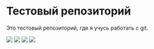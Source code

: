 # Тестовый репозиторий

Это тестовый репозиторий, где я учусь работать с git.

<img src="https://img.shields.io/badge/git-blue?style=for-the-badge&logo=git&logoColor=FF4500"/>
<img src="https://img.shields.io/badge/mysql-FFEBCD?style=for-the-badge&logo=MySQL&logoColor=black"/>
<img src="https://img.shields.io/badge/Selenium-E0FFFF?style=for-the-badge&logo=Selenium&logoColor=43B02A"/>
<img src="https://img.shields.io/badge/IntelliJ IDEA-FFFF00?style=for-the-badge&logo=IntelliJ IDEA&logoColor=black"/>
